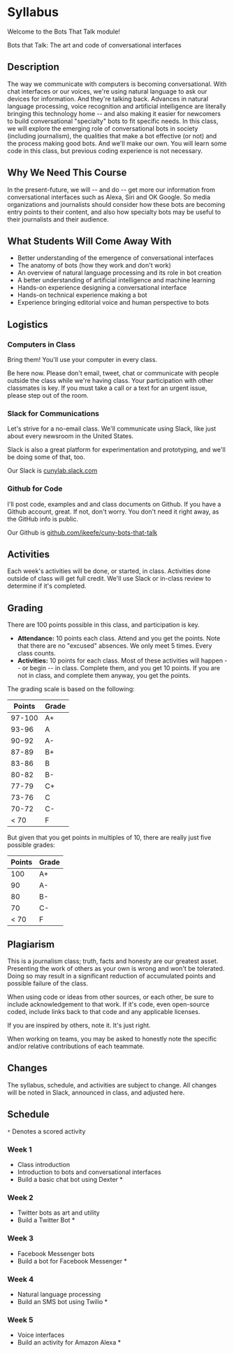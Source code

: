 # Syllabus

Welcome to the Bots That Talk module! 

Bots that Talk: The art and code of conversational interfaces

## Description

The way we communicate with computers is becoming conversational. With chat interfaces or our voices, we're using natural language to ask our devices for information. And they're talking back. Advances in natural language processing, voice recognition and artificial intelligence are literally bringing this technology home -- and also making it easier for newcomers to build conversational "specialty" bots to fit specific needs. In this class, we will explore the emerging role of conversational bots in society (including journalism), the qualities that make a bot effective (or not) and the process making good bots. And we'll make our own. You will learn some code in this class, but previous coding experience is not necessary.

## Why We Need This Course

In the present-future, we will -- and do -- get more our information from conversational interfaces such as Alexa, Siri and OK Google. So media organizations and journalists should consider how these bots are becoming entry points to their content, and also how specialty bots may be useful to their journalists and their audience.

## What Students Will Come Away With

- Better understanding of the emergence of conversational interfaces
- The anatomy of bots (how they work and don't work)
- An overview of natural language processing and its role in bot creation
- A better understanding of artificial intelligence and machine learning
- Hands-on experience designing a conversational interface
- Hands-on technical experience making a bot
- Experience bringing editorial voice and human perspective to bots

## Logistics

### Computers in Class

Bring them! You'll use your computer in every class.

Be here now. Please don't email, tweet, chat or communicate with people outside the class while we're having class. Your participation with other classmates is key. If you must take a call or a text for an urgent issue, please step out of the room.

### Slack for Communications

Let's strive for a no-email class. We'll communicate using Slack, like just about every newsroom in the United States. 

Slack is also a great platform for experimentation and prototyping, and we'll be doing some of that, too.

Our Slack is [cunylab.slack.com](https://cunylab.slack.com)

### Github for Code

I'll post code, examples and and class documents on Github. If you have a Github account, great. If not, don't worry. You don't need it right away, as the GitHub info is public.

Our Github is [github.com/jkeefe/cuny-bots-that-talk](https://github.com/jkeefe/cuny-bots-that-talk)

## Activities

Each week's activities will be done, or started, in class. Activities done outside of class will get full credit. We'll use Slack or in-class review to determine if it's completed. 

## Grading

There are 100 points possible in this class, and participation is key.

* **Attendance:** 10 points each class. Attend and you get the points. Note that there are no "excused" absences. We only meet 5 times. Every class counts.
* **Activities:** 10 points for each class. Most of these activities will happen -- or begin -- in class. Complete them, and you get 10 points. If you are not in class, and complete them anyway, you get the points.

The grading scale is based on the following:

| Points | Grade |
| ------ | ----- |
| 97-100 |  A+ |
| 93-96 | A |
| 90-92 | A- |
| 87-89 | B+ |
| 83-86 | B |
| 80-82 | B- |
| 77-79 | C+ |
| 73-76 | C |
| 70-72 | C- |
| < 70 | F |

But given that you get points in multiples of 10, there are really just five possible grades:  

| Points | Grade |
| ------ | ----- |
| 100 |  A+ |
| 90 | A- |
| 80 | B- |
| 70 | C- |
| < 70 | F |

## Plagiarism

This is a journalism class; truth, facts and honesty are our greatest asset. Presenting the work of others as your own is wrong and won't be tolerated. Doing so may result in a significant reduction of accumulated points and possible failure of the class.

When using code or ideas from other sources, or each other, be sure to include acknowledgement to that work. If it's code, even open-source coded, include links back to that code and any applicable licenses.

If you are inspired by others, note it. It's just right.

When working on teams, you may be asked to honestly note the specific and/or relative contributions of each teammate.

## Changes

The syllabus, schedule, and activities are subject to change. All changes will be noted in Slack, announced in class, and adjusted here. 

## Schedule

`*` Denotes a scored activity

### Week 1

- Class introduction
- Introduction to bots and conversational interfaces
- Build a basic chat bot using Dexter *

### Week 2

- Twitter bots as art and utility
- Build a Twitter Bot *

### Week 3

- Facebook Messenger bots
- Build a bot for Facebook Messenger *

### Week 4

- Natural language processing
- Build an SMS bot using Twilio *

### Week 5

- Voice interfaces
- Build an activity for Amazon Alexa *
